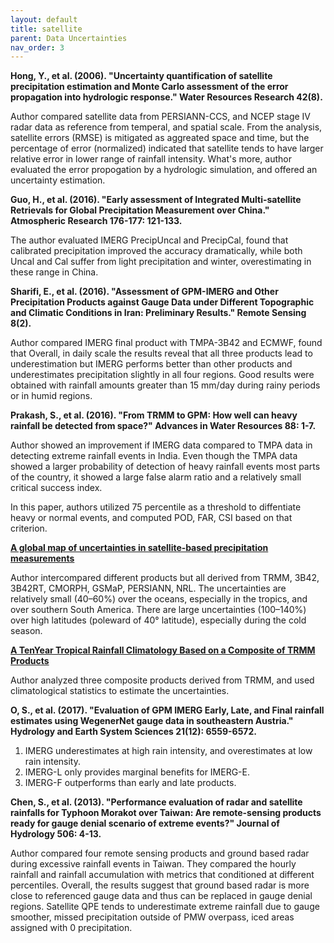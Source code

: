 ```yaml
---
layout: default
title: satellite
parent: Data Uncertainties
nav_order: 3
---
```


__Hong, Y., et al. (2006). "Uncertainty quantification of satellite precipitation estimation and Monte Carlo assessment of the error propagation into hydrologic response." Water Resources Research 42(8).__
	
Author compared satellite data from PERSIANN-CCS, and NCEP stage IV radar data as reference from temperal, and spatial scale. From the analysis, satellite errors (RMSE) is mitigated as aggreated space and time, but the percentage of error (normalized) indicated that satellite tends to have larger relative error in lower range of rainfall intensity. What's more, author evaluated the error propogation by a hydrologic simulation, and offered an uncertainty estimation.

__Guo, H., et al. (2016). "Early assessment of Integrated Multi-satellite Retrievals for Global Precipitation Measurement over China." Atmospheric Research 176-177: 121-133.__

The author evaluated IMERG PrecipUncal and PrecipCal, found that calibrated precipitation improved the accuracy dramatically, while both Uncal and Cal suffer from light precipitation and winter, overestimating in these range in China.

__Sharifi, E., et al. (2016). "Assessment of GPM-IMERG and Other Precipitation Products against Gauge Data under Different Topographic and Climatic Conditions in Iran: Preliminary Results." Remote Sensing 8(2).__

Author compared IMERG final product with TMPA-3B42 and ECMWF, found that Overall, in daily scale the results reveal that all three products lead to underestimation but IMERG performs better than other products and underestimates precipitation slightly in all four regions. Good results were obtained with rainfall amounts greater than 15 mm/day during rainy periods or in humid regions. 

__Prakash, S., et al. (2016). "From TRMM to GPM: How well can heavy rainfall be detected from space?" Advances in Water Resources 88: 1-7.__

Author showed an improvement if IMERG data compared to TMPA data in detecting extreme rainfall events in India. Even though the TMPA data showed a larger probability of detection of heavy rainfall events most parts of the country, it showed a large false alarm ratio and a relatively small critical success index.

In this paper, authors utilized 75 percentile as a threshold to diffentiate heavy or normal events, and computed POD, FAR, CSI based on that criterion.

[__A global map of uncertainties in satellite‐based precipitation measurements__](https://agupubs.onlinelibrary.wiley.com/doi/epdf/10.1029/2010GL046008)

Author intercompared different products but all derived from TRMM, 3B42, 3B42RT, CMORPH, GSMaP, PERSIANN, NRL. The uncertainties are relatively small (40–60%) over the oceans, especially in the tropics, and over southern South America. There are large uncertainties (100–140%) over high latitudes (poleward of 40° latitude), especially during the cold season.

[__A TenYear Tropical Rainfall Climatology Based on a Composite of TRMM Products__](https://www.jstage.jst.go.jp/article/jmsj/87A/0/87A_0_281/_pdf/-char/en)

Author analyzed three composite products derived from TRMM, and used climatological statistics to estimate the uncertainties.

__O, S., et al. (2017). "Evaluation of GPM IMERG Early, Late, and Final rainfall estimates using WegenerNet gauge data in southeastern Austria." Hydrology and Earth System Sciences 21(12): 6559-6572.__

1. IMERG underestimates at high rain intensity, and overestimates at low rain intensity.  
2. IMERG-L only provides marginal benefits for IMERG-E.  
3. IMERG-F outperforms than early and late products.   

__Chen, S., et al. (2013). "Performance evaluation of radar and satellite rainfalls for Typhoon Morakot over Taiwan: Are remote-sensing products ready for gauge denial scenario of extreme events?" Journal of Hydrology 506: 4-13.__

Author compared four remote sensing products and ground based radar during excessive rainfall events in Taiwan. They compared the hourly rainfall and rainfall accumulation with metrics that conditioned at different percentiles. Overall, the results suggest that ground based radar is more close to referenced gauge data and thus can be replaced in gauge denial regions. Satellite QPE tends to underestimate extreme rainfall due to gauge smoother, missed precipitation outside of PMW overpass, iced areas assigned with 0 precipitation.
